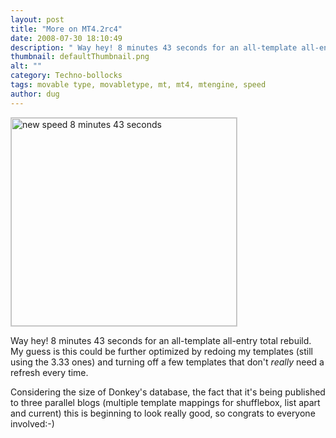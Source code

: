 ```yaml
---
layout: post
title: "More on MT4.2rc4"
date: 2008-07-30 18:10:49
description: " Way hey! 8 minutes 43 seconds for an all-template all-entry total rebuild. My guess is this could be further optimized by redoing my templates (still using the 3.33 ones) and turning off a few templates that don&#8217;t really need&#8230;"
thumbnail: defaultThumbnail.png
alt: ""
category: Techno-bollocks
tags: movable type, movabletype, mt, mt4, mtengine, speed
author: dug
---
```


<p><img alt="new speed 8 minutes 43 seconds" src="http://www.donkeyontheedge.com/i/mtrc4_build.png" width="361" height="333" style="border:1px solid #ccc;" /></p>

<p>Way hey! 8 minutes 43 seconds for an all-template all-entry total rebuild. My guess is this could be further optimized by redoing my templates (still using the 3.33 ones) and turning off a few templates that don't <em>really</em> need a refresh every time.</p>

<p>Considering the size of Donkey's database, the fact that it's being published to three parallel blogs (multiple template mappings for shufflebox, list apart and current) this is beginning to look really good, so congrats to everyone involved:-)</p>
